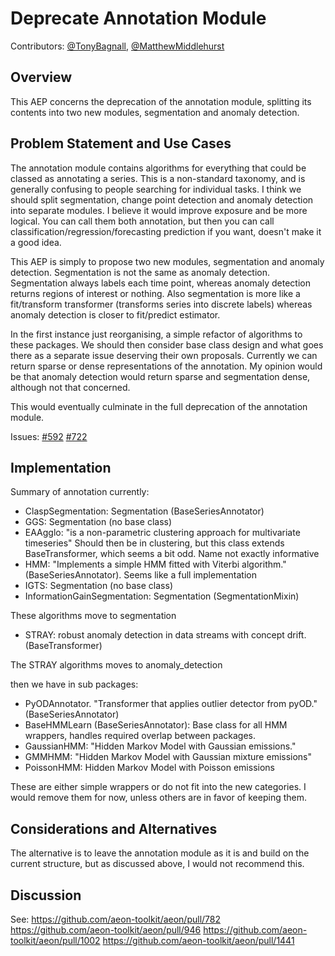 # Deprecate Annotation Module

Contributors: [@TonyBagnall](https://github.com/TonyBagnall), [@MatthewMiddlehurst](https://github.com/MatthewMiddlehurst)

## Overview

This AEP concerns the deprecation of the annotation module, splitting its contents into 
two new modules, segmentation and anomaly detection.

## Problem Statement and Use Cases

The annotation module contains algorithms for everything that could be classed as 
annotating a series. This is a non-standard taxonomy, and is generally confusing to 
people searching for individual tasks. I think we should split segmentation, 
change point detection and anomaly detection into separate modules. I believe it would 
improve exposure and be more logical. You can call them both annotation, but then you 
can call classification/regression/forecasting prediction if you want, doesn't make it 
a good idea. 

This AEP is simply to propose two new modules, segmentation and anomaly detection. 
Segmentation is not the same as anomaly detection. Segmentation always labels each 
time point, whereas anomaly detection returns regions of interest or nothing. 
Also segmentation is more like a fit/transform transformer (transforms series into 
discrete labels) whereas anomaly detection is closer to fit/predict estimator.

In the first instance just reorganising, a simple refactor of algorithms to these
packages. We should then consider base class design and what goes there as a separate 
issue deserving their own proposals. Currently we can return sparse or dense 
representations of the annotation. My opinion would be that anomaly detection would 
return sparse and segmentation dense, although not that concerned. 

This would eventually culminate in the full deprecation of the annotation module.

Issues: [#592](https://github.com/aeon-toolkit/aeon/issues/592) [#722](https://github.com/aeon-toolkit/aeon/issues/722)

## Implementation

Summary of annotation currently:

- ClaspSegmentation: Segmentation (BaseSeriesAnnotator)
- GGS: Segmentation (no base class)
- EAAgglo: "is a non-parametric clustering approach for multivariate timeseries" Should then be in clustering, but this class extends BaseTransformer, which seems a bit odd. Name not exactly informative
- HMM: "Implements a simple HMM fitted with Viterbi algorithm." (BaseSeriesAnnotator). Seems like a full implementation
- IGTS: Segmentation (no base class)
- InformationGainSegmentation: Segmentation (SegmentationMixin)

These algorithms move to segmentation

- STRAY: robust anomaly detection in data streams with concept drift. (BaseTransformer)

The STRAY algorithms moves to anomaly_detection

then we have in sub packages:

- PyODAnnotator. "Transformer that applies outlier detector from pyOD." (BaseSeriesAnnotator)
- BaseHMMLearn (BaseSeriesAnnotator): Base class for all HMM wrappers, handles required overlap between packages.
- GaussianHMM: "Hidden Markov Model with Gaussian emissions."
- GMMHMM: "Hidden Markov Model with Gaussian mixture emissions"
- PoissonHMM: Hidden Markov Model with Poisson emissions

These are either simple wrappers or do not fit into the new categories. I would remove
them for now, unless others are in favor of keeping them.

## Considerations and Alternatives

The alternative is to leave the annotation module as it is and build on the current
structure, but as discussed above, I would not recommend this.

## Discussion

See:
https://github.com/aeon-toolkit/aeon/pull/782
https://github.com/aeon-toolkit/aeon/pull/946
https://github.com/aeon-toolkit/aeon/pull/1002
https://github.com/aeon-toolkit/aeon/pull/1441


